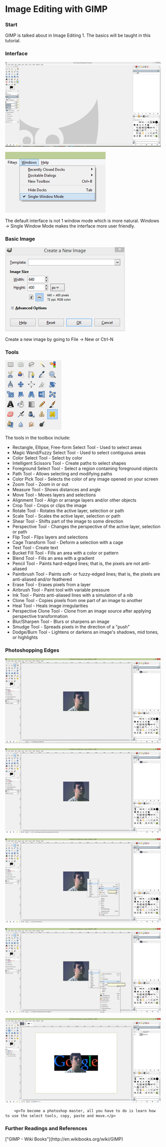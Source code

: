 # Image Editing with GIMP
		
### Start
GIMP is talked about in Image Editing 1. The basics will be taught in this tutorial.
		
### Interface

![](ui.PNG "Fig. 1 GIMP UI")


![](singlewindow.png "Fig. 2 How to get Single Window Mode")

<p>The default interface is not 1 window mode which is more natural. Windows -> Single Window Mode makes the interface more user friendly.</p>
		
<h3>Basic Image</h3>

![](newimage.PNG "Fig. 3 The New Image prompt asks for width and height")

<p>Create a new image by going to File -> New or Ctrl-N</p>
		
<h3>Tools</h3>

![](tools.PNG "Fig. 4 The Toolbox that is included in GIMP")

<p>The tools in the toolbox include:</p>
		<ul>
			<li>Rectangle, Ellipse, Free-form Select Tool - Used to select areas</li>
			<li>Magic Wand/Fuzzy Select Tool - Used to select contiguous areas</li>
			<li>Color Select Tool - Select by color</li>
			<li>Intelligent Scissors Tool - Create paths to select shapes</li>
			<li>Foreground Select Tool - Select a region containing foreground objects</li>
			<li>Path Tool - Allows selecting and modifying paths</li>
			<li>Color Pick Tool - Selects the color of any image opened on your screen</li>
			<li>Zoom Tool - Zoom in or out</li>
			<li>Measure Tool - Shows distances and angle</li>
			<li>Move Tool - Moves layers and selections</li>
			<li>Alignment Tool - Align or arrange layers and/or other objects</li>
			<li>Crop Tool - Crops or clips the image</li>
			<li>Rotate Tool - Rotates the active layer, selection or path</li>
			<li>Scale Tool - Scales the active layer, selection or path</li>
			<li>Shear Tool - Shifts part of the image to some direction</li>
			<li>Perspective Tool - Changes the perspective of the active layer, selection or path</li>
			<li>Flip Tool - Flips layers and selections</li>
			<li>Cage Transform Tool - Deform a selection with a cage</li>
			<li>Text Tool - Create text</li>
			<li>Bucket Fill Tool - Fills an area with a color or pattern</li>
			<li>Blend Tool - Fills an area with a gradient</li>
			<li>Pencil Tool - Paints hard-edged lines; that is, the pixels are not anti-aliased</li>
			<li>Paintbrush Tool - Paints soft- or fuzzy-edged lines; that is, the pixels are anti-aliased and/or feathered</li>
			<li>Erase Tool - Erases pixels from a layer</li>
			<li>Airbrush Tool - Paint tool with variable pressure</li>
			<li>Ink Tool - Paints anti-aliased lines with a simulation of a nib</li>
			<li>Clone Tool - Copies pixels from one part of an image to another</li>
			<li>Heal Tool - Heals image irregularities</li>
			<li>Perspective Clone Tool - Clone from an image source after applying perspective transformation</li>
			<li>Blur/Sharpen Tool - Blurs or sharpens an image</li>
			<li>Smudge Tool - Spreads pixels in the direction of a "push"</li>
			<li>Dodge/Burn Tool - Lightens or darkens an image's shadows, mid tones, or highlights</li>
			
</ul>
		
### Photoshopping Edges

![](shop1.png "Fig. 5 Use the Fuzzy Select Tool")

![](shop2.png "Fig. 6 Select the background areas using SHIFT + RMB")

![](shop3.png "Fig. 7 Hit CTRL-I in order to invert your selection and select your object")

![](shop4.png "Fig. 8 Hit CTRL-X to cut out your selection and put it in your clipboard")

![](shop5.png "Fig. 9 In a different image, hit CTRL-V to paste it and the move tool to place it")

		<p>To become a photoshop master, all you have to do is learn how to use the select tools, copy, paste and move.</p>
		
<h3>Further Readings and References</h3>
	["GIMP - Wiki Books"](http://en.wikibooks.org/wiki/GIMP)
	